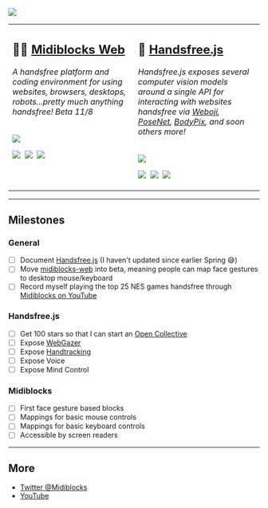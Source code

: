 <img src="https://i.imgur.com/ucvNYzR.png"></img>
<table>
  <tr>
    <td valign="top" width="50%">
      <h2>👩‍💻 <a href="https://github.com/midiblocks/midiblocks-web">Midiblocks Web</a></h2>
      <i>A handsfree platform and coding environment for using websites, browsers, desktops, robots...pretty much anything handsfree! Beta 11/8</i><br><br>
      <p><a href="https://www.youtube.com/watch?v=8FQGv_j_lZo"><img src="https://media4.giphy.com/media/YATR9GZSSHKeNw3fht/giphy.gif"></a></p>
      <p>
        <a href="https://github.com/midiblocks/midblocks-web"><img src="https://img.shields.io/github/stars/midiblocks/midiblocks-web?style=social"></a>&nbsp;
        <a href="https://github.com/MIDIBlocks/midiblocks-web/milestone/1"><img src="https://img.shields.io/github/milestones/progress/midiblocks/midiblocks-web/1"></a>&nbsp;
        <a href="https://github.com/MIDIBlocks/midiblocks-web"><img src="https://img.shields.io/github/last-commit/midiblocks/midiblocks-web"></a>&nbsp;
      </p>
    </td>
    <td valign="top" width="50%">
      <h2>👋 <a href="https://github.com/midiblocks/handsfree">Handsfree.js</a></h2>
      <i>Handsfree.js exposes several computer vision models around a single API for interacting with websites handsfree via <a href="https://github.com/jeeliz/jeelizWeboji">Weboji</a>, <a href="https://github.com/tensorflow/tfjs-models/tree/master/posenet">PoseNet</a>, <a href="https://github.com/tensorflow/tfjs-models/tree/master/body-pix">BodyPix</a>, and soon others more!</i><br><br>
      <p><a href="https://www.youtube.com/watch?v=kot7bumknXc"><img src="https://media0.giphy.com/media/Iv2aSMS0QTy2P5JNCX/giphy.gif"></a></p>
      <p>
        <a href="https://github.com/midiblocks/handsfree"><img src="https://img.shields.io/github/stars/midiblocks/handsfree?style=social"></a>&nbsp;
        <a href="https://github.com/MIDIBlocks/handsfree/releases"><img src="https://img.shields.io/github/v/tag/midiblocks/handsfree"></a>&nbsp;
        <a href="https://github.com/MIDIBlocks/handsfree"><img src="https://img.shields.io/github/last-commit/midiblocks/handsfree"></a>&nbsp;
      </p>
    </td>
  </tr>
</table>

---

## Milestones

### General
- [ ] Document [Handsfree.js](https://github.com/midiblocks/handsfree) (I haven't updated since earlier Spring 😅)
- [ ] Move [midiblocks-web](https://github.com/midiblocks/midiblocks-web) into beta, meaning people can map face gestures to desktop mouse/keyboard
- [ ] Record myself playing the top 25 NES games handsfree through [Midiblocks on YouTube](https://www.youtube.com/channel/UCDzb8yXGOm6ZYd0Jf_FYKWA)

### Handsfree.js
- [ ] Get 100 stars so that I can start an [Open Collective](https://opencollective.com/)
- [ ] Expose [WebGazer](https://github.com/brownhci/WebGazer)
- [ ] Expose [Handtracking](https://github.com/tensorflow/tfjs-models/tree/master/handpose)
- [ ] Expose Voice
- [ ] Expose Mind Control

### Midiblocks
- [ ] First face gesture based blocks
- [ ] Mappings for basic mouse controls
- [ ] Mappings for basic keyboard controls
- [ ] Accessible by screen readers

---

## More
- [Twitter @Midiblocks](https://twitter.com/midiblocks)
- [YouTube](https://www.youtube.com/channel/UCDzb8yXGOm6ZYd0Jf_FYKWA)
